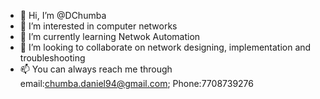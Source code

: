 - 👋 Hi, I’m @DChumba
- 👀 I’m interested in computer networks
- 🌱 I’m currently learning Netwok Automation
- 💞️ I’m looking to collaborate on network designing, implementation and troubleshooting
- 📫 You can always reach me through email:chumba.daniel94@gmail.com; Phone:7708739276

<!---
DChumba/DChumba is a ✨ special ✨ repository because its `README.md` (this file) appears on your GitHub profile.
You can click the Preview link to take a look at your changes.
--->

